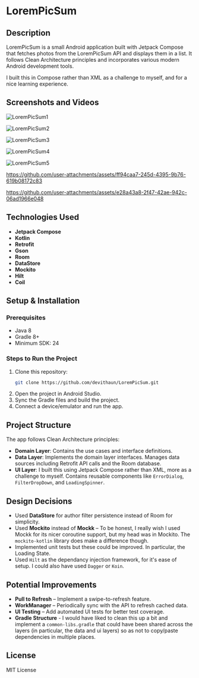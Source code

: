 # LoremPicSum

## Description
LoremPicSum is a small Android application built with Jetpack Compose that fetches photos from the LoremPicSum API and displays them in a list. 
It follows Clean Architecture principles and incorporates various modern Android development tools.

I built this in Compose rather than XML as a challenge to myself, and for a nice learning experience.

## Screenshots and Videos

![LoremPicSum1](https://github.com/user-attachments/assets/c51cb51c-6e6a-409e-95ee-4ac6507ba006)

![LoremPicSum2](https://github.com/user-attachments/assets/9889a046-c038-4d5a-8e2c-71252f87dd8e)

![LoremPicSum3](https://github.com/user-attachments/assets/13d46434-64b9-474d-9ad8-da25c78e0c5c)

![LoremPicSum4](https://github.com/user-attachments/assets/c3a01048-2f57-44a9-bb2e-2c79f5eb502c)

![LoremPicSum5](https://github.com/user-attachments/assets/00f13c52-c8e4-4d3f-8a30-4cef5e762161)

https://github.com/user-attachments/assets/ff94caa7-245d-4395-9b76-619b08172c83

https://github.com/user-attachments/assets/e28a43a8-2f47-42ae-942c-06ad1966e048

## Technologies Used
- **Jetpack Compose**
- **Kotlin**
- **Retrofit**
- **Gson**
- **Room**
- **DataStore**
- **Mockito**
- **Hilt**
- **Coil**

## Setup & Installation

### Prerequisites
- Java 8
- Gradle 8+
- Minimum SDK: 24

### Steps to Run the Project
1. Clone this repository:
    ```bash
    git clone https://github.com/devithaun/LoremPicSum.git
    ```
2. Open the project in Android Studio.
3. Sync the Gradle files and build the project.
4. Connect a device/emulator and run the app.

## Project Structure
The app follows Clean Architecture principles:

- **Domain Layer**: Contains the use cases and interface definitions.
- **Data Layer**: Implements the domain layer interfaces. Manages data sources including Retrofit API calls and the Room database.
- **UI Layer**: I built this using Jetpack Compose rather than XML, more as a challenge to myself. Contains reusable components like `ErrorDialog`, `FilterDropDown`, and `LoadingSpinner`.

## Design Decisions
- Used **DataStore** for author filter persistence instead of Room for simplicity.
- Used **Mockito** instead of **Mockk** – To be honest, I really wish I used Mockk for its nicer coroutine support, but my head was in Mockito. The `mockito-kotlin` library does make a difference though.
- Implemented unit tests but these could be improved. In particular, the Loading State.
- Used `Hilt` as the dependancy injection framework, for it's ease of setup. I could also have used `Dagger` or `Koin`.

## Potential Improvements
- **Pull to Refresh** – Implement a swipe-to-refresh feature.
- **WorkManager** – Periodically sync with the API to refresh cached data.
- **UI Testing** – Add automated UI tests for better test coverage.
- **Gradle Structure** - I would have liked to clean this up a bit and implement a `common-libs.gradle` that could have been shared across the layers (in particular, the data and ui layers) so as not to copy/paste dependencies in multiple places.

## License
MIT License
